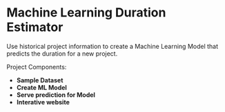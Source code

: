 # Machine Learning Duration Estimator

Use historical project information to create a Machine Learning Model that predicts the duration for a new project.

</b>Project Components:<b>

- Sample Dataset
- Create ML Model
- Serve prediction for Model
- Interative website
